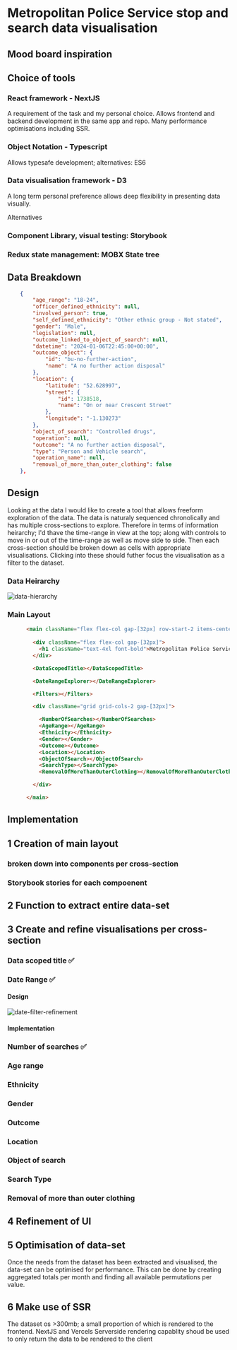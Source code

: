 # Metropolitan Police Service stop and search data visualisation

## Mood board inspiration



## Choice of tools

### React framework - NextJS

A requirement of the task and my personal choice. Allows frontend and backend development in the same app and repo. Many performance optimisations including SSR.

### Object Notation - Typescript

Allows typesafe development; alternatives: ES6

### Data visualisation framework - D3

A long term personal preference allows deep flexibility in presenting data visually.

Alternatives

### Component Library, visual testing: Storybook


### Redux state management: MOBX State tree


## Data Breakdown

```json
    {
        "age_range": "18-24", 
        "officer_defined_ethnicity": null, 
        "involved_person": true, 
        "self_defined_ethnicity": "Other ethnic group - Not stated", 
        "gender": "Male", 
        "legislation": null, 
        "outcome_linked_to_object_of_search": null, 
        "datetime": "2024-01-06T22:45:00+00:00", 
        "outcome_object": {
            "id": "bu-no-further-action", 
            "name": "A no further action disposal"
        }, 
        "location": {
            "latitude": "52.628997", 
            "street": {
                "id": 1738518, 
                "name": "On or near Crescent Street"
            }, 
            "longitude": "-1.130273"
        }, 
        "object_of_search": "Controlled drugs", 
        "operation": null, 
        "outcome": "A no further action disposal", 
        "type": "Person and Vehicle search", 
        "operation_name": null, 
        "removal_of_more_than_outer_clothing": false
    },
```


## Design

Looking at the data I would like to create a tool that allows freeform exploration of the data. The data is naturaly sequenced chronolically and has multiple cross-sections to explore. Therefore in terms of information heirarchy; I'd thave the time-range in view at the top; along with controls to move in or out of the time-range as well as move side to side. Then each cross-section should be broken down as cells with appropriate visualisations. Clicking into these should futher focus the visualisation as a filter to the dataset.

### Data Heirarchy

![data-hierarchy](/public/readme/data-hierarchy.jpg)


### Main Layout

```html
      <main className="flex flex-col gap-[32px] row-start-2 items-center sm:items-start">
      
        <div className="flex flex-col gap-[32px]">
          <h1 className="text-4xl font-bold">Metropolitan Police Service - Stop and Search</h1>
        </div>

        <DataScopedTitle></DataScopedTitle>

        <DateRangeExplorer></DateRangeExplorer>

        <Filters></Filters>

        <div className="grid grid-cols-2 gap-[32px]">

          <NumberOfSearches></NumberOfSearches>
          <AgeRange></AgeRange>
          <Ethnicity></Ethnicity>
          <Gender></Gender>
          <Outcome></Outcome>
          <Location></Location>
          <ObjectOfSearch></ObjectOfSearch>
          <SearchType></SearchType>
          <RemovalOfMoreThanOuterClothing></RemovalOfMoreThanOuterClothing>

        </div>

      </main>
```

## Implementation

## 1 Creation of main layout 

### broken down into components per cross-section
### Storybook stories for each compoenent

## 2 Function to extract entire data-set

## 3 Create and refine visualisations per cross-section

### Data scoped title ✅

### Date Range ✅

#### Design
![date-filter-refinement](/public/readme/date-filter-refinement.jpg)

#### Implementation
<!-- <video controls src="/public/readme/date-explorer-complete.mov" width="100%"></video> -->

### Number of searches ✅
### Age range
### Ethnicity
### Gender
### Outcome
### Location
### Object of search
### Search Type
### Removal of more than outer clothing

## 4 Refinement of UI

## 5 Optimisation of data-set

Once the needs from the dataset has been extracted and visualised, the data-set can be optimised for performance. This can be done by creating aggregated totals per month and finding all available permutations per value.

## 6 Make use of SSR

The dataset os >300mb; a small proportion of which is rendered to the frontend. NextJS and Vercels Serverside rendering capablity shoud be used to only return the data to be rendered to the client

